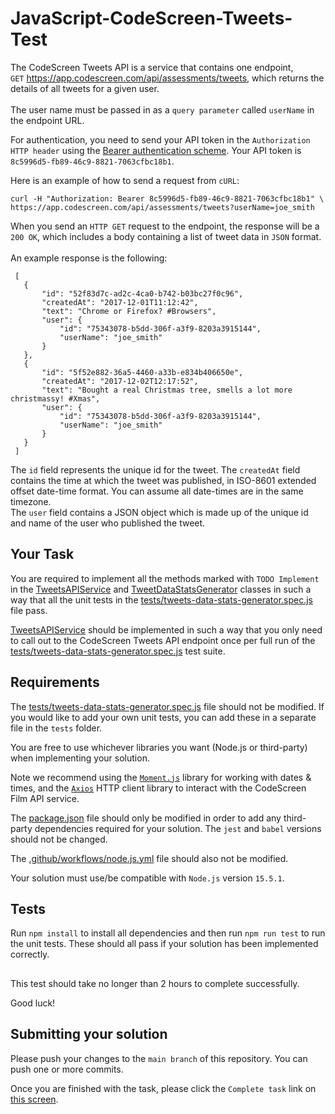 # JavaScript-CodeScreen-Tweets-Test

The CodeScreen Tweets API is a service that contains one endpoint,<br>
`GET` https://app.codescreen.com/api/assessments/tweets, which returns the details of all tweets for a given user. <br><br>The user name must be passed in as a `query parameter` called `userName` in the endpoint URL.

For authentication, you need to send your API token in the `Authorization HTTP header` using the [Bearer authentication scheme](https://tools.ietf.org/html/draft-ietf-oauth-v2-bearer-20#section-2.1). Your API token is `8c5996d5-fb89-46c9-8821-7063cfbc18b1`.

Here is an example of how to send a request from `cURL`:

    curl -H "Authorization: Bearer 8c5996d5-fb89-46c9-8821-7063cfbc18b1" \
    https://app.codescreen.com/api/assessments/tweets?userName=joe_smith
    
When you send an `HTTP GET` request to the endpoint, the response will be a `200 OK`, which includes a body containing a list of tweet data in `JSON` format. 
<br><br> 
An example response is the following:

     [
       {
           "id": "52f83d7c-ad2c-4ca0-b742-b03bc27f0c96",
           "createdAt": "2017-12-01T11:12:42",
           "text": "Chrome or Firefox? #Browsers",
           "user": {
               "id": "75343078-b5dd-306f-a3f9-8203a3915144",
               "userName": "joe_smith"
           }
       },
       {
           "id": "5f52e882-36a5-4460-a33b-e834b406650e",
           "createdAt": "2017-12-02T12:17:52",
           "text": "Bought a real Christmas tree, smells a lot more christmassy! #Xmas",
           "user": {
               "id": "75343078-b5dd-306f-a3f9-8203a3915144",
               "userName": "joe_smith"
           }
       }
     ]


The `id` field represents the unique id for the tweet. The `createdAt` field contains the time at which the tweet was
published, in ISO-8601 extended offset date-time format. You can assume all date-times are in the same timezone. </br>
The `user` field contains a JSON object which is made up of the unique id and name of the user who published the tweet.

## Your Task

You are required to implement all the methods marked with `TODO Implement` in the [TweetsAPIService](tweets-api-service.js) and [TweetDataStatsGenerator](tweets-data-stats-generator.js) classes in such a way that
all the unit tests in the [tests/tweets-data-stats-generator.spec.js](tests/tweets-data-stats-generator.spec.js) file pass.

[TweetsAPIService](tweets-api-service.js) should be implemented in such a way that you only need to call out to the CodeScreen Tweets API
endpoint once per full run of the [tests/tweets-data-stats-generator.spec.js](tests/tweets-data-stats-generator.spec.js) test suite.

## Requirements

The [tests/tweets-data-stats-generator.spec.js](tests/tweets-data-stats-generator.spec.js) file should not be modified. If you would like to add your own unit tests, you
can add these in a separate file in the `tests` folder.

You are free to use whichever libraries you want (Node.js or third-party) when implementing your solution.

Note we recommend using the <a href="https://momentjs.com/" target="_blank">`Moment.js`</a> library for working with dates & times, and the <a href="https://www.npmjs.com/package/axios" target="_blank">`Axios`</a> HTTP client library to interact with the CodeScreen Film API service.

The [package.json](package.json) file should only be modified in order to add any third-party dependencies required for your solution. The `jest` and `babel` versions should not be changed.

The [.github/workflows/node.js.yml](.github/workflows/node.js.yml) file should also not be modified.

Your solution must use/be compatible with `Node.js` version `15.5.1`.

## Tests
Run `npm install` to install all dependencies and then run `npm run test` to run the unit tests. These should all pass if your solution has been implemented correctly.

##

This test should take no longer than 2 hours to complete successfully.

Good luck!

## Submitting your solution

Please push your changes to the `main branch` of this repository. You can push one or more commits. <br>

Once you are finished with the task, please click the `Complete task` link on <a href="https://app.codescreen.com/#/codescreentest723ff538-6bce-4027-a154-8952ca4dfe1e" target="_blank">this screen</a>.
